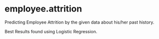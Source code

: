 # employee.attrition

Predicting Employee Attrition by the given data about his/her past history.

Best Results found using Logistic Regression.
